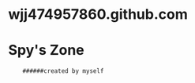 wjj474957860.github.com
=======================

Spy's Zone 
========
        ######created by myself
